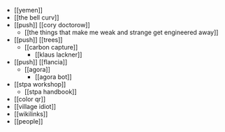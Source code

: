 - [[yemen]]
- [[the bell curv]]
- [[push]] [[cory doctorow]]
	- [[the things that make me weak and strange get engineered away]]
- [[push]] [[trees]] 
	- [[carbon capture]]
		- [[klaus lackner]]
- [[push]] [[flancia]]
	- [[agora]]
		- [[agora bot]]
- [[stpa workshop]]
	- [[stpa handbook]]
- [[color qr]]
- [[village idiot]]
- [[wikilinks]]
- [[people]]